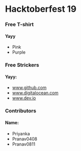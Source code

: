 # Hacktoberfest 19

### Free T-shirt
#### Yayy 
* Pink
* Purple

### Free Strickers
#### Yayy: 	
* www.github.com
* www.digitalocean.com
* www.dev.io

### Contributors
#### Name:
* Priyanka
* Pranav0408
* Pranav0811
